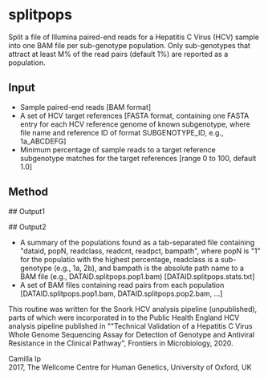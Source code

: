 # splitpops

Split a file of Illumina paired-end reads for a Hepatitis C Virus (HCV) sample into one BAM file per sub-genotype population. Only sub-genotypes that attract at least M% of the read pairs (default 1%) are reported as a population.

## Input
* Sample paired-end reads [BAM format]
* A set of HCV target references [FASTA format, containing one FASTA entry for each HCV reference genome of known subgenotype, where file name and reference ID of format SUBGENOTYPE_ID, e.g., 1a_ABCDEFG] 
* Minimum percentage of sample reads to a target reference subgenotype matches for the target references [range 0 to 100, default 1.0]

## Method
## Output1
<!---
* Map each of the sample reads to the target references of known subgenotype, discarding any non-primary or supplementary mappings.
* If  at least one read of the pair were able to be mapped to a target reference genome, the pair was allocated the sub-genotype of the highest-scoring match. If both mapped to different sub-genotypes, the allocated sub-genotype read pair was marked as "ambigous". If neither read mapped, the sub-genotype was designated "unclassified".
--->

## Output2
* A summary of the populations found as a tab-separated file containing "dataid, popN, readclass, readcnt, readpct, bampath", where popN is "1" for the populatio with the highest percentage, readclass is a sub-genotype (e.g., 1a, 2b), and bampath is the absolute path name to a BAM file (e.g., DATAID.splitpops.pop1.bam) [DATAID.splitpops.stats.txt]
* A set of BAM files containing read pairs from each population [DATAID.splitpops.pop1.bam, DATAID.splitpops.pop2.bam, ...]

This routine was written for the Snork HCV analysis pipeline (unpublished), parts of which were incorporated in to the Public Health England HCV analysis pipeline published in ""Technical Validation of a Hepatitis C Virus Whole Genome Sequencing Assay for Detection of Genotype and Antiviral Resistance in the Clinical Pathway", Frontiers in Microbiology, 2020.

Camilla Ip  
2017, The Wellcome Centre for Human Genetics, University of Oxford, UK
